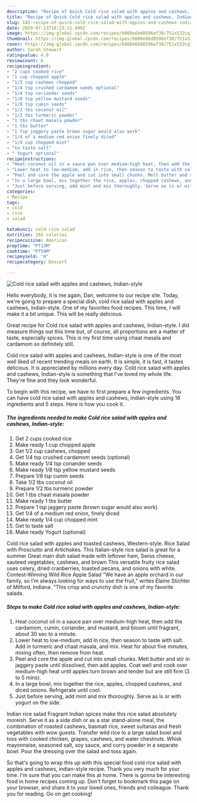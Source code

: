```yaml
---
description: "Recipe of Quick Cold rice salad with apples and cashews, Indian-style"
title: "Recipe of Quick Cold rice salad with apples and cashews, Indian-style"
slug: 142-recipe-of-quick-cold-rice-salad-with-apples-and-cashews-indian-style
date: 2020-07-23T18:23:11.496Z
image: https://img-global.cpcdn.com/recipes/b008e6bd8596ef38/751x532cq70/cold-rice-salad-with-apples-and-cashews-indian-style-recipe-main-photo.jpg
thumbnail: https://img-global.cpcdn.com/recipes/b008e6bd8596ef38/751x532cq70/cold-rice-salad-with-apples-and-cashews-indian-style-recipe-main-photo.jpg
cover: https://img-global.cpcdn.com/recipes/b008e6bd8596ef38/751x532cq70/cold-rice-salad-with-apples-and-cashews-indian-style-recipe-main-photo.jpg
author: Sarah Stewart
ratingvalue: 4.8
reviewcount: 6
recipeingredient:
- "2 cups cooked rice"
- "1 cup chopped apple"
- "1/2 cup cashews chopped"
- "1/4 tsp crushed cardamom seeds optional"
- "1/4 tsp coriander seeds"
- "1/8 tsp yellow mustard seeds"
- "1/8 tsp cumin seeds"
- "1/2 tbs coconut oil"
- "1/2 tbs turmeric powder"
- "1 tbs chaat masala powder"
- "1 tbs butter"
- "1 tsp jaggery paste brown sugar would also work"
- "1/4 of a medium red onion finely diced"
- "1/4 cup chopped mint"
- "to taste salt"
- " Yogurt optional"
recipeinstructions:
- "Heat coconut oil in a sauce pan over medium-high heat, then add the cardamom, cumin, coriander, and mustard, and bloom until fragrant, about 30 sec to a minute."
- "Lower heat to low-medium, add in rice, then season to taste with salt. Add in turmeric and chaat masala, and mix. Heat for about five minutes, mixing often, then remove from heat."
- "Peel and core the apple and cut into small chunks. Melt butter and stir in jaggery paste until dissolved, then add apples. Coat well and cook over medium-high heat until apples turn brown and tender but are still firm (3 to 5 mins)."
- "In a large bowl, mix together the rice, apples, chopped cashews, and diced onions. Refrigerate until cool."
- "Just before serving, add mint and mix thoroughly. Serve as is or with yogurt on the side."
categories:
- Recipe
tags:
- cold
- rice
- salad

katakunci: cold rice salad 
nutrition: 201 calories
recipecuisine: American
preptime: "PT13M"
cooktime: "PT59M"
recipeyield: "4"
recipecategory: Dessert

---
```



![Cold rice salad with apples and cashews, Indian-style](https://img-global.cpcdn.com/recipes/b008e6bd8596ef38/751x532cq70/cold-rice-salad-with-apples-and-cashews-indian-style-recipe-main-photo.jpg)

Hello everybody, it is me again, Dan, welcome to our recipe site. Today, we're going to prepare a special dish, cold rice salad with apples and cashews, indian-style. One of my favorites food recipes. This time, I will make it a bit unique. This will be really delicious.

Great recipe for Cold rice salad with apples and cashews, Indian-style. I did measure things out this time but, of course, all proportions are a matter of taste, especially spices. This is my first time using chaat masala and cardamom so definitely still.

Cold rice salad with apples and cashews, Indian-style is one of the most well liked of recent trending meals on earth. It is simple, it is fast, it tastes delicious. It is appreciated by millions every day. Cold rice salad with apples and cashews, Indian-style is something that I've loved my whole life. They're fine and they look wonderful.


To begin with this recipe, we have to first prepare a few ingredients. You can have cold rice salad with apples and cashews, indian-style using 16 ingredients and 5 steps. Here is how you cook it.

<!--inarticleads1-->

##### The ingredients needed to make Cold rice salad with apples and cashews, Indian-style:

1. Get 2 cups cooked rice
1. Make ready 1 cup chopped apple
1. Get 1/2 cup cashews, chopped
1. Get 1/4 tsp crushed cardamom seeds (optional)
1. Make ready 1/4 tsp coriander seeds
1. Make ready 1/8 tsp yellow mustard seeds
1. Prepare 1/8 tsp cumin seeds
1. Take 1/2 tbs coconut oil
1. Prepare 1/2 tbs turmeric powder
1. Get 1 tbs chaat masala powder
1. Make ready 1 tbs butter
1. Prepare 1 tsp jaggery paste (brown sugar would also work)
1. Get 1/4 of a medium red onion, finely diced
1. Make ready 1/4 cup chopped mint
1. Get to taste salt
1. Make ready  Yogurt (optional)


Cold rice salad with apples and toasted cashews, Western-style. Rice Salad with Prosciutto and Artichokes. This Italian-style rice salad is great for a summer Great main dish salad made with leftover ham, Swiss cheese, sauteed vegetables, cashews, and brown This versatile fruity rice salad uses celery, dried cranberries, toasted pecans, and onions with white. Contest-Winning Wild Rice Apple Salad &#34;We have an apple orchard in our family, so I&#39;m always looking for ways to use the fruit,&#34; writes Elaine Stichter of Milford, Indiana. &#34;This crisp and crunchy dish is one of my favorite salads. 

<!--inarticleads2-->

##### Steps to make Cold rice salad with apples and cashews, Indian-style:

1. Heat coconut oil in a sauce pan over medium-high heat, then add the cardamom, cumin, coriander, and mustard, and bloom until fragrant, about 30 sec to a minute.
1. Lower heat to low-medium, add in rice, then season to taste with salt. Add in turmeric and chaat masala, and mix. Heat for about five minutes, mixing often, then remove from heat.
1. Peel and core the apple and cut into small chunks. Melt butter and stir in jaggery paste until dissolved, then add apples. Coat well and cook over medium-high heat until apples turn brown and tender but are still firm (3 to 5 mins).
1. In a large bowl, mix together the rice, apples, chopped cashews, and diced onions. Refrigerate until cool.
1. Just before serving, add mint and mix thoroughly. Serve as is or with yogurt on the side.


Indian rice salad Fragrant Indian spices make this rice salad absolutely moreish. Serve it as a side dish or as a star stand-alone meal, the combination of roasted cashews, basmati rice, sweet sultanas and fresh vegetables with wow guests. Transfer wild rice to a large salad bowl and toss with cooked chicken, grapes, cashews, and water chestnuts. Whisk mayonnaise, seasoned salt, soy sauce, and curry powder in a separate bowl. Pour the dressing over the salad and toss again. 

So that's going to wrap this up with this special food cold rice salad with apples and cashews, indian-style recipe. Thank you very much for your time. I'm sure that you can make this at home. There is gonna be interesting food in home recipes coming up. Don't forget to bookmark this page on your browser, and share it to your loved ones, friends and colleague. Thank you for reading. Go on get cooking!
